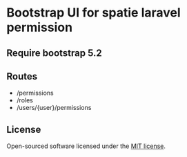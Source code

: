 # Bootstrap UI for spatie laravel permission

## Require bootstrap 5.2

## Routes
- /permissions
- /roles
- /users/{user}/permissions
## License

Open-sourced software licensed under the [MIT license](https://opensource.org/licenses/MIT).
